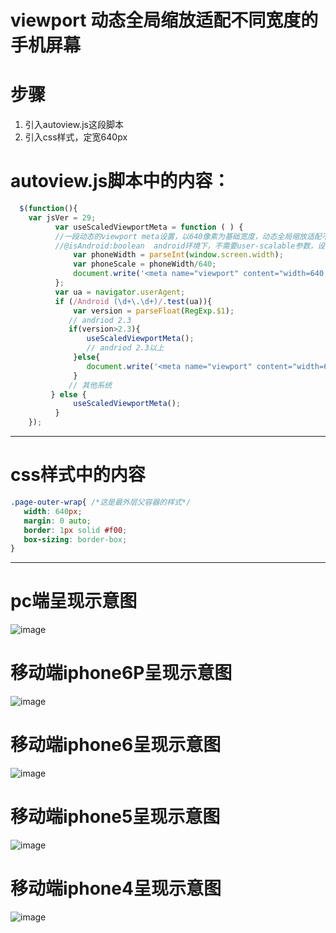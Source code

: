
# viewport 动态全局缩放适配不同宽度的手机屏幕
# 步骤
1. 引入autoview.js这段脚本
2. 引入css样式，定宽640px

# autoview.js脚本中的内容：
  ``` javascript  
    $(function(){
      var jsVer = 29;
            var useScaledViewportMeta = function ( ) {
            //一段动态的viewport meta设置，以640像素为基础宽度，动态全局缩放适配不同宽度的浏览器屏幕
            //@isAndroid:boolean  android环境下，不需要user-scalable参数，设置了反而引发了scale的失效
                var phoneWidth = parseInt(window.screen.width);
                var phoneScale = phoneWidth/640;
                document.write('<meta name="viewport" content="width=640, user-scalable=no,           target-densitydpi=device-dpi,minimum-scale='+phoneScale+',maximum-scale='+phoneScale+'">');
            };
            var ua = navigator.userAgent;
            if (/Android (\d+\.\d+)/.test(ua)){
                var version = parseFloat(RegExp.$1);
               // andriod 2.3
               if(version>2.3){
                   useScaledViewportMeta();
                   // andriod 2.3以上
                }else{
                   document.write('<meta name="viewport" content="width=640, target-densitydpi=device-dpi">');
                }
               // 其他系统
           } else {
                useScaledViewportMeta();
            }
      });
  ```      

*****************************
# css样式中的内容
``` css
.page-outer-wrap{ /*这是最外层父容器的样式*/
   width: 640px;
   margin: 0 auto;
   border: 1px solid #f00;
   box-sizing: border-box;
}
```
*****************************
# pc端呈现示意图
![image](https://github.com/xiaojiandong/viewport/blob/master/autoview/image/pc-auto.png)
# 移动端iphone6P呈现示意图
![image](https://github.com/xiaojiandong/viewport/blob/master/autoview/image/m-iphone6p.png)
# 移动端iphone6呈现示意图
![image](https://github.com/xiaojiandong/viewport/blob/master/autoview/image/m-iphone6.png)
# 移动端iphone5呈现示意图
![image](https://github.com/xiaojiandong/viewport/blob/master/autoview/image/m-iphone5.png)
# 移动端iphone4呈现示意图
![image](https://github.com/xiaojiandong/viewport/blob/master/autoview/image/m-iphone4.png)

